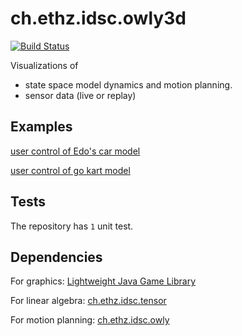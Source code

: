 # ch.ethz.idsc.owly3d

<a href="https://travis-ci.org/idsc-frazzoli/owly3d"><img src="https://travis-ci.org/idsc-frazzoli/owly3d.svg?branch=master" alt="Build Status"></a>

Visualizations of 
* state space model dynamics and motion planning.
* sensor data (live or replay)

## Examples

[user control of Edo's car model](https://www.youtube.com/watch?v=X6bA33LzfKc)

[user control of go kart model](https://www.youtube.com/watch?v=mCbPydpywOw)

## Tests

The repository has `1` unit test.

## Dependencies

For graphics: [Lightweight Java Game Library](https://www.lwjgl.org/)

For linear algebra: [ch.ethz.idsc.tensor](https://github.com/idsc-frazzoli/tensor)

For motion planning: [ch.ethz.idsc.owly](https://github.com/idsc-frazzoli/owly)

